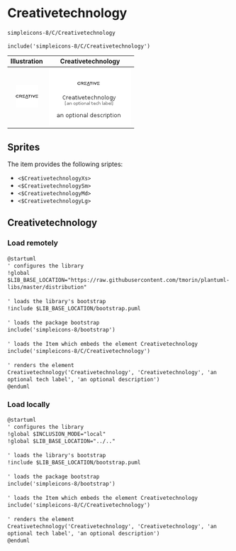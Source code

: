 # Creativetechnology


```text
simpleicons-8/C/Creativetechnology
```

```text
include('simpleicons-8/C/Creativetechnology')
```



| Illustration | Creativetechnology |
| :---: | :---: |
| ![illustration for Illustration](../../simpleicons-8/C/Creativetechnology.png) | ![illustration for Creativetechnology](../../simpleicons-8/C/Creativetechnology.Local.png) |



## Sprites
The item provides the following sriptes:

- `<$CreativetechnologyXs>`
- `<$CreativetechnologySm>`
- `<$CreativetechnologyMd>`
- `<$CreativetechnologyLg>`





## Creativetechnology

### Load remotely
```plantuml
@startuml
' configures the library
!global $LIB_BASE_LOCATION="https://raw.githubusercontent.com/tmorin/plantuml-libs/master/distribution"

' loads the library's bootstrap
!include $LIB_BASE_LOCATION/bootstrap.puml

' loads the package bootstrap
include('simpleicons-8/bootstrap')

' loads the Item which embeds the element Creativetechnology
include('simpleicons-8/C/Creativetechnology')

' renders the element
Creativetechnology('Creativetechnology', 'Creativetechnology', 'an optional tech label', 'an optional description')
@enduml
```

### Load locally
```plantuml
@startuml
' configures the library
!global $INCLUSION_MODE="local"
!global $LIB_BASE_LOCATION="../.."

' loads the library's bootstrap
!include $LIB_BASE_LOCATION/bootstrap.puml

' loads the package bootstrap
include('simpleicons-8/bootstrap')

' loads the Item which embeds the element Creativetechnology
include('simpleicons-8/C/Creativetechnology')

' renders the element
Creativetechnology('Creativetechnology', 'Creativetechnology', 'an optional tech label', 'an optional description')
@enduml
```

